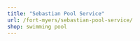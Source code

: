 ```yaml
---
title: "Sebastian Pool Service"
url: /fort-myers/sebastian-pool-service/
shop: swimming pool
---
```

